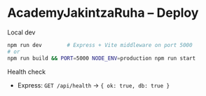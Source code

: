 # AcademyJakintzaRuha – Deploy


Local dev

```bash
npm run dev        # Express + Vite middleware on port 5000
# or
npm run build && PORT=5000 NODE_ENV=production npm run start
```

Health check
- Express: `GET /api/health` -> `{ ok: true, db: true }`

